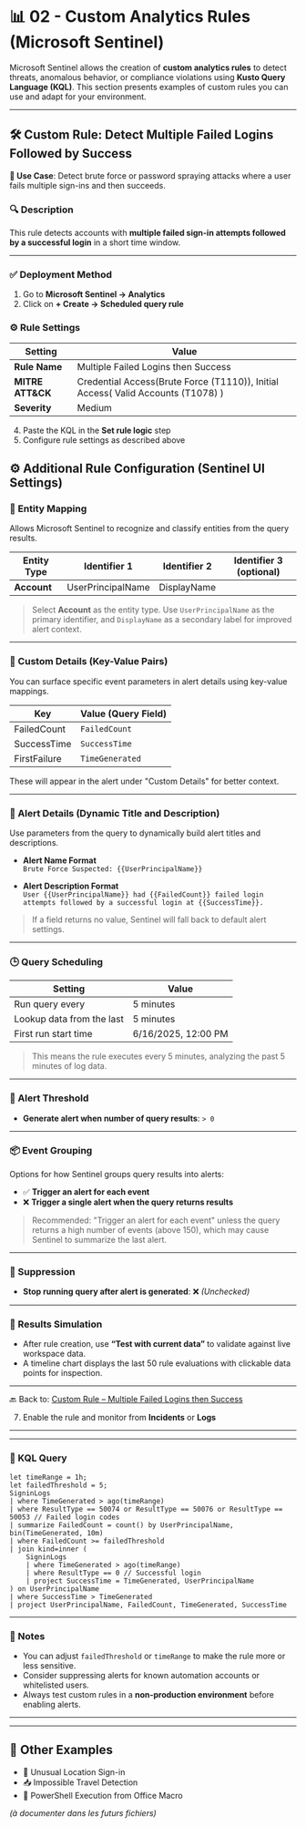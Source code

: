 # 📊 02 - Custom Analytics Rules (Microsoft Sentinel)

Microsoft Sentinel allows the creation of **custom analytics rules** to detect threats, anomalous behavior, or compliance violations using **Kusto Query Language (KQL)**. This section presents examples of custom rules you can use and adapt for your environment.

---

## 🛠️ Custom Rule: Detect Multiple Failed Logins Followed by Success

**📌 Use Case**: Detect brute force or password spraying attacks where a user fails multiple sign-ins and then succeeds.

### 🔍 Description

This rule detects accounts with **multiple failed sign-in attempts followed by a successful login** in a short time window.

---

### ✅ Deployment Method

1. Go to **Microsoft Sentinel → Analytics**
2. Click on **+ Create → Scheduled query rule**

### ⚙️ Rule Settings

| Setting                  | Value                                                                            |
|--------------------------|----------------------------------------------------------------------------------|
| **Rule Name**            | Multiple Failed Logins then Success                                              |
| **MITRE ATT&CK**         | Credential Access(Brute Force (T1110)), Initial Access( Valid Accounts (T1078) ) |
| **Severity**             | Medium                                                                           |
 
4. Paste the KQL in the **Set rule logic** step
5. Configure rule settings as described above

## ⚙️ Additional Rule Configuration (Sentinel UI Settings)

### 🧩 Entity Mapping

Allows Microsoft Sentinel to recognize and classify entities from the query results.

| Entity Type | Identifier 1        | Identifier 2     | Identifier 3 (optional) |
|-------------|---------------------|------------------|--------------------------|
| **Account** | UserPrincipalName   | DisplayName      |                          |

> Select **Account** as the entity type. Use `UserPrincipalName` as the primary identifier, and `DisplayName` as a secondary label for improved alert context.



---

### 🧾 Custom Details (Key-Value Pairs)

You can surface specific event parameters in alert details using key-value mappings.

| Key           | Value (Query Field)     |
|---------------|--------------------------|
| FailedCount   | `FailedCount`            |
| SuccessTime   | `SuccessTime`            |
| FirstFailure  | `TimeGenerated`          |

These will appear in the alert under "Custom Details" for better context.

---

### 📝 Alert Details (Dynamic Title and Description)

Use parameters from the query to dynamically build alert titles and descriptions.

- **Alert Name Format**  
  `Brute Force Suspected: {{UserPrincipalName}}`

- **Alert Description Format**  
  `User {{UserPrincipalName}} had {{FailedCount}} failed login attempts followed by a successful login at {{SuccessTime}}.`

> If a field returns no value, Sentinel will fall back to default alert settings.

---

### 🕒 Query Scheduling

| Setting                   | Value          |
|---------------------------|----------------|
| Run query every           | 5 minutes      |
| Lookup data from the last | 5 minutes      |
| First run start time      | 6/16/2025, 12:00 PM |

> This means the rule executes every 5 minutes, analyzing the past 5 minutes of log data.

---

### 🚨 Alert Threshold

- **Generate alert when number of query results**: `> 0`

---

### 📦 Event Grouping

Options for how Sentinel groups query results into alerts:

- ✅ **Trigger an alert for each event**
- ❌ **Trigger a single alert when the query returns results**

> Recommended: "Trigger an alert for each event" unless the query returns a high number of events (above 150), which may cause Sentinel to summarize the last alert.

---

### 📴 Suppression

- **Stop running query after alert is generated**: ❌ *(Unchecked)*

---

### 🧪 Results Simulation

- After rule creation, use **“Test with current data”** to validate against live workspace data.
- A timeline chart displays the last 50 rule evaluations with clickable data points for inspection.

---

🔙 Back to: [Custom Rule – Multiple Failed Logins then Success](#🛠️-custom-rule-detect-multiple-failed-logins-followed-by-success)

7. Enable the rule and monitor from **Incidents** or **Logs**

--- 



---

### 📄 KQL Query

```kusto
let timeRange = 1h;
let failedThreshold = 5;
SigninLogs
| where TimeGenerated > ago(timeRange)
| where ResultType == 50074 or ResultType == 50076 or ResultType == 50053 // Failed login codes
| summarize FailedCount = count() by UserPrincipalName, bin(TimeGenerated, 10m)
| where FailedCount >= failedThreshold
| join kind=inner (
    SigninLogs
    | where TimeGenerated > ago(timeRange)
    | where ResultType == 0 // Successful login
    | project SuccessTime = TimeGenerated, UserPrincipalName
) on UserPrincipalName
| where SuccessTime > TimeGenerated
| project UserPrincipalName, FailedCount, TimeGenerated, SuccessTime
```


---

### 📌 Notes

- You can adjust `failedThreshold` or `timeRange` to make the rule more or less sensitive.
- Consider suppressing alerts for known automation accounts or whitelisted users.
- Always test custom rules in a **non-production environment** before enabling alerts.

---



---

## 📂 Other Examples

- 🔎 Unusual Location Sign-in  
- 📥 Impossible Travel Detection  
- 🐚 PowerShell Execution from Office Macro  

*(à documenter dans les futurs fichiers)*
